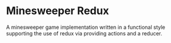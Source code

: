 # Minesweeper Redux

A minesweeper game implementation written in a functional style supporting the use of redux via providing actions and a reducer.
